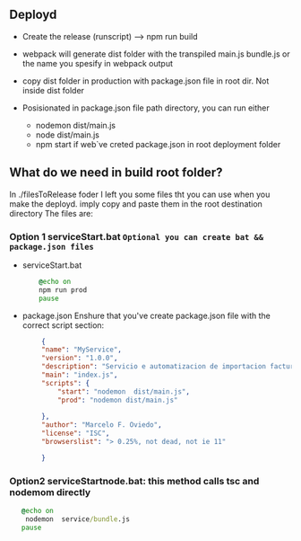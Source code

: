
## Deployd

- Create the release (runscript) --> npm run build 
- webpack will generate dist folder with the transpiled main.js bundle.js or the name you spesify in webpack output
- copy dist folder in production with package.json file in root dir. Not inside dist folder
- Posisionated in package.json file path directory, you can run either 

   - nodemon dist/main.js
   - node dist/main.js 
  -  npm start if web`ve creted package.json in root deployment folder


## What do we need in build root folder?
 
In ./filesToRelease foder I left you some files tht you can use when you make the deployd. imply copy and paste them in the root destination directory
The files are:

### Option 1 serviceStart.bat `Optional you can create bat &&  package.json files`
 - serviceStart.bat
    ```bat  
        @echo on
        npm run prod
        pause
    ```
- package.json
   Enshure that you've create package.json file with the correct script section:
```json
        {
        "name": "MyService",
        "version": "1.0.0",
        "description": "Servicio e automatizacion de importacion facturas y socios mensual",
        "main": "index.js",
        "scripts": {
            "start": "nodemon  dist/main.js",
            "prod": "nodemon dist/main.js"
          
        },
        "author": "Marcelo F. Oviedo",
        "license": "ISC",
        "browserslist": "> 0.25%, not dead, not ie 11"

        } 
```

### Option2 serviceStartnode.bat: this method calls tsc and nodemom directly

 ```bat  
    @echo on
     nodemon  service/bundle.js
    pause
```

    
